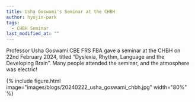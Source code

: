 ```yaml
---
title: Usha Goswami's Seminar at the CHBH
author: hyojin-park
tags:
  - CHBH Seminar
last_modified_at: ""
---
```

Professor Usha Goswami CBE FRS FBA gave a seminar at the CHBH on 22nd February 2024, titled “Dyslexia, Rhythm, Language and the Developing Brain”. Many people attended the seminar, and the atmosphere was electric!

{%
  include figure.html
  image="images/blogs/20240222_usha_goswami_chbh.jpg"
  width="80%"
%}
